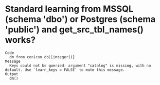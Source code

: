 # Standard learning from MSSQL (schema 'dbo') or Postgres (schema 'public') and get_src_tbl_names() works?

    Code
      dm_from_con(con_db)[integer()]
    Message
      Keys could not be queried: argument "catalog" is missing, with no default. Use `learn_keys = FALSE` to mute this message.
    Output
      dm()


